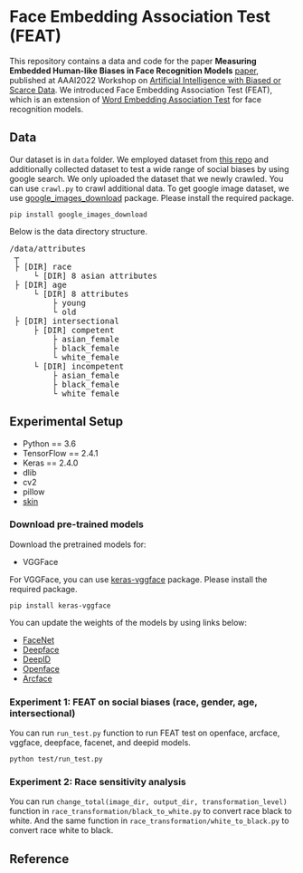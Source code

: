 # Face Embedding Association Test (FEAT)

This repository contains a data and code for the paper **Measuring Embedded Human-like Biases in Face Recognition Models** [paper](https://drive.google.com/file/d/10oggzfEKzTswI2XmiSd4Lypkz1IqY1cq/view), published at AAAI2022 Workshop on [Artificial Intelligence with Biased or Scarce Data](https://aibsdworkshop.github.io/2022/index.html). We introduced Face Embedding Association Test (FEAT), which is an extension of [Word Embedding Association Test](https://arxiv.org/pdf/1608.07187.pdf?ref=hackernoon.com) for face recognition models. 


Data
-------------
Our dataset is in ``data`` folder. We employed dataset from [this repo](https://github.com/candacelax/bias-in-vision-and-language) and additionally collected dataset to test a wide range of social biases by using google search. We only uploaded the dataset that we newly crawled. You can use ``crawl.py`` to crawl additional data. To get google image dataset, we use [google_images_download](https://pypi.org/project/google_images_download/) package. Please install the required package.
```
pip install google_images_download
```   
Below is the data directory structure. 

<pre>/data/attributes  
 ┬  
 ├ [DIR] race 
     └ [DIR] 8 asian attributes
 ├ [DIR] age  
     └ [DIR] 8 attributes
         ├ young
         └ old
 ├ [DIR] intersectional 
     ├ [DIR] competent 
         ├ asian_female
         ├ black_female
         └ white_female
     └ [DIR] incompetent 
         ├ asian_female
         ├ black_female
         └ white_female
</pre>


Experimental Setup
-------------
* Python == 3.6
* TensorFlow == 2.4.1
* Keras == 2.4.0
* dlib
* cv2
* pillow
* [skin](https://github.com/cirbuk/skin-detection)

### Download pre-trained models
Download the pretrained models for:
* VGGFace

For VGGFace, you can use [keras-vggface](https://pypi.org/project/keras-vggface/) package. Please install the required package.
```
pip install keras-vggface
```

You can update the weights of the models by using links below:
* [FaceNet](https://drive.google.com/file/d/1971Xk5RwedbudGgTIrGAL4F7Aifu7id1/view)
* [Deepface](https://github.com/swghosh/DeepFace/releases)
* [DeepID](https://drive.google.com/file/d/1uRLtBCTQQAvHJ_KVrdbRJiCKxU8m5q2J/view)
* [Openface](https://drive.google.com/file/d/1LSe1YCV1x-BfNnfb7DFZTNpv_Q9jITxn/view)
* [Arcface](https://drive.google.com/uc?id=1LVB3CdVejpmGHM28BpqqkbZP5hDEcdZY)


### Experiment 1: FEAT on social biases (race, gender, age, intersectional)

You can run ``run_test.py`` function to run FEAT test on openface, arcface, vggface, deepface, facenet, and deepid models.

```
python test/run_test.py
```

### Experiment 2: Race sensitivity analysis

You can run `change_total(image_dir, output_dir, transformation_level)` function in ``race_transformation/black_to_white.py`` to convert race black to white. 
And the same function in ``race_transformation/white_to_black.py`` to convert race white to black. 

Reference
-------------






